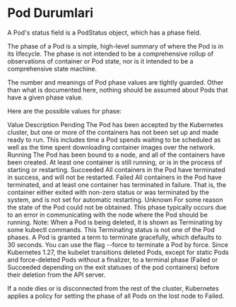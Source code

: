 # Pod Durumlari

A Pod's status field is a PodStatus object, which has a phase field.

The phase of a Pod is a simple, high-level summary of where the Pod is in its lifecycle. The phase is not intended to be a comprehensive rollup of observations of container or Pod state, nor is it intended to be a comprehensive state machine.

The number and meanings of Pod phase values are tightly guarded. Other than what is documented here, nothing should be assumed about Pods that have a given phase value.

Here are the possible values for phase:

Value	Description
Pending	The Pod has been accepted by the Kubernetes cluster, but one or more of the containers has not been set up and made ready to run. This includes time a Pod spends waiting to be scheduled as well as the time spent downloading container images over the network.
Running	The Pod has been bound to a node, and all of the containers have been created. At least one container is still running, or is in the process of starting or restarting.
Succeeded	All containers in the Pod have terminated in success, and will not be restarted.
Failed	All containers in the Pod have terminated, and at least one container has terminated in failure. That is, the container either exited with non-zero status or was terminated by the system, and is not set for automatic restarting.
Unknown	For some reason the state of the Pod could not be obtained. This phase typically occurs due to an error in communicating with the node where the Pod should be running.
Note:
When a Pod is being deleted, it is shown as Terminating by some kubectl commands. This Terminating status is not one of the Pod phases. A Pod is granted a term to terminate gracefully, which defaults to 30 seconds. You can use the flag --force to terminate a Pod by force.
Since Kubernetes 1.27, the kubelet transitions deleted Pods, except for static Pods and force-deleted Pods without a finalizer, to a terminal phase (Failed or Succeeded depending on the exit statuses of the pod containers) before their deletion from the API server.

If a node dies or is disconnected from the rest of the cluster, Kubernetes applies a policy for setting the phase of all Pods on the lost node to Failed.

